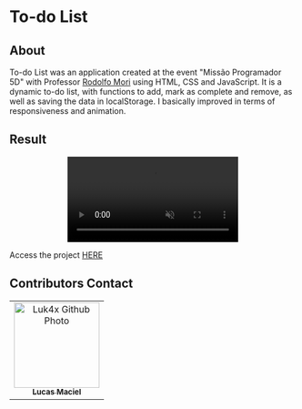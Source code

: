 # To-do List

## About
To-do List was an application created at the event "Missão Programador 5D" with Professor <a href="https://www.linkedin.com/in/rodolfomori/" target="_blank">Rodolfo Mori<a> using HTML, CSS and JavaScript.
It is a dynamic to-do list, with functions to add, mark as complete and remove, as well as saving the data in localStorage. I basically improved in terms of responsiveness and animation.

## Result
<p align="center">
  <video src="https://user-images.githubusercontent.com/86276393/153721760-f8439d4c-2031-4f20-a43b-fadf4ff8f243.mp4" autoplay muted>
</p>
Access the project <a href="https://luk4x.github.io/MissProg5d/">HERE</a>

## Contributors Contact
<table>
  <tr>
    <td align="center">
      <a href="https://www.linkedin.com/in/lucasmacielf/">
        <img src="https://avatars.githubusercontent.com/Luk4x" width="150px;" alt="Luk4x Github Photo"/><br>
        <sub>
          <b>Lucas Maciel</b>
        </sub>
      </a>
    </td>
  </tr>
</table>
